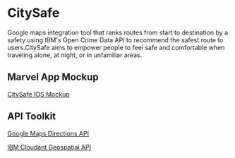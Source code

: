 # CitySafe

Google maps integration tool that ranks routes from start to destination by a safety using IBM's Open Crime Data API to recommend the safest route to users.CitySafe aims to empower people to feel safe and comfortable when traveling alone, at night, or in unfamiliar areas. 

## Marvel App Mockup
[CitySafe IOS Mockup](https://marvelapp.com/ca20i07/screen/60198474)


## API Toolkit
[Google Maps Directions API](https://marvelapp.com/ca20i07/screen/60198474)

[IBM Cloudant Geospatial API](https://cloud.ibm.com/docs/services/Cloudant/api?topic=cloudant-cloudant-nosql-db-geospatial&cm_mc_uid=25489665867515654846969&cm_mc_sid_50200000=12748501565497888776&cm_mc_sid_52640000=55281001565497888792#cloudant-geospatial?cm_sp=dw-bluemix-_-clouddataservices-_-devcenter)
